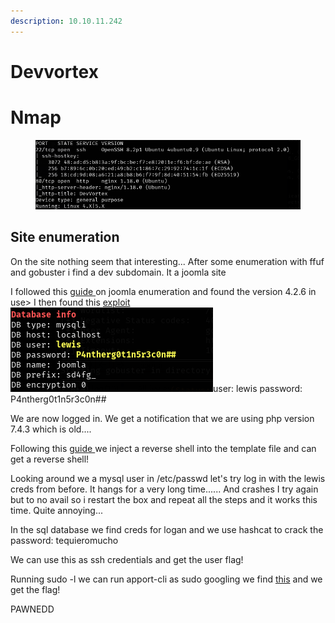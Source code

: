 ```yaml
---
description: 10.10.11.242
---
```


# Devvortex

# Nmap

<figure><img src="../.gitbook/assets/image (52).png" alt=""><figcaption></figcaption></figure>

## Site enumeration

On the site nothing seem that interesting... After some enumeration with ffuf and gobuster i find a dev subdomain. It a joomla site

I followed this [guide ](https://hackertarget.com/attacking-enumerating-joomla/)on joomla enumeration and found the version 4.2.6 in use> I then found this [exploit ](https://github.com/Acceis/exploit-CVE-2023-23752)![](<../.gitbook/assets/image (47).png>)user: lewis password: P4ntherg0t1n5r3c0n##

We are now logged in. We get a notification that we are using php version 7.4.3 which is old....

Following this [guide ](https://anshildev.medium.com/wordpress-and-joomla-reverse-shells-f76dcdbc0339)we inject a reverse shell into the template file and can get a reverse shell!

Looking around we a mysql user in /etc/passwd let's try log in with the lewis creds from before. It hangs for a very long time...... And crashes I try again but to no avail so i restart the box and repeat all the steps and it works this time. Quite annoying...

In the sql database we find creds for logan and we use hashcat to crack the password: tequieromucho

We can use this as ssh credentials and get the user flag!

Running sudo -l we can run apport-cli as sudo googling we find [this](https://github.com/diego-tella/CVE-2023-1326-PoC) and we get the flag!

PAWNEDD
